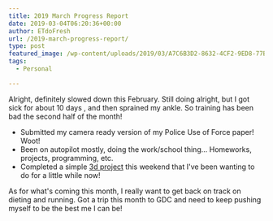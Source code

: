 ```yaml
---
title: 2019 March Progress Report
date: 2019-03-04T06:20:36+00:00
author: ETdoFresh
url: /2019-march-progress-report/
type: post
featured_image: /wp-content/uploads/2019/03/A7C6B3D2-8632-4CF2-9ED8-77B356AB0D97-1200x900.jpeg
tags:
  - Personal

---
```

Alright, definitely slowed down this February. Still doing alright, but I got sick for about 10 days , and then sprained my ankle. So training has been bad the second half of the month!

  * Submitted my camera ready version of my Police Use of Force paper! Woot!
  * Been on autopilot mostly, doing the work/school thing... Homeworks, projects, programming, etc.
  * Completed a simple [3d project][1] this weekend that I've been wanting to do for a little while now!

As for what's coming this month, I really want to get back on track on dieting and running. Got a trip this month to GDC and need to keep pushing myself to be the best me I can be!

 [1]: https://www.etdofresh.com/chrono-cross-serge-fan-art/